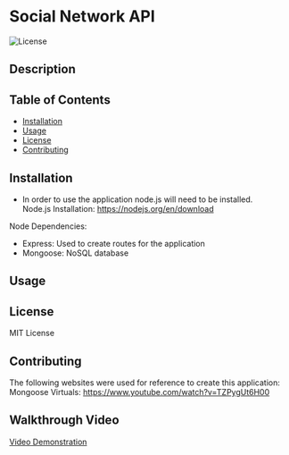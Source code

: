 # Social Network API

![License](https://img.shields.io/badge/License-MIT-blue.svg)

## Description

## Table of Contents

- [Installation](#installation)
- [Usage](#usage)
- [License](#license)
- [Contributing](#contributing)

## Installation

- In order to use the application node.js will need to be installed. <br />
  Node.js Installation: https://nodejs.org/en/download

Node Dependencies:

- Express: Used to create routes for the application
- Mongoose: NoSQL database

## Usage

## License

MIT License

## Contributing

The following websites were used for reference to create this application:<br />
Mongoose Virtuals: https://www.youtube.com/watch?v=TZPygUt6H00

## Walkthrough Video

[Video Demonstration]()
